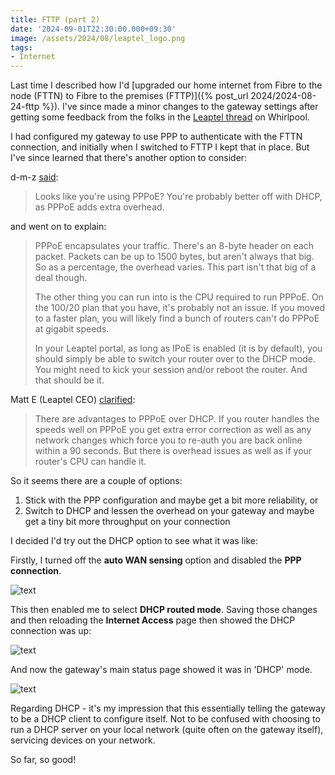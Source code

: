 ```yaml
---
title: FTTP (part 2)
date: '2024-09-01T22:30:00.000+09:30'
image: /assets/2024/08/leaptel_logo.png
tags:
- Internet
---
```


Last time I described how I'd [upgraded our home internet from Fibre to the node (FTTN) to Fibre to the premises (FTTP)]({% post_url 2024/2024-08-24-fttp %}). I've since made a minor changes to the gateway settings after getting some feedback from the folks in the [Leaptel thread](https://forums.whirlpool.net.au/thread/9062r7z9) on Whirlpool.

I had configured my gateway to use PPP to authenticate with the FTTN connection, and initially when I switched to FTTP I kept that in place. But I've since learned that there's another option to consider:

d-m-z [said](https://whrl.pl/RgKeQA):

> Looks like you're using PPPoE? You're probably better off with DHCP, as PPPoE adds extra overhead.

and went on to explain:

> PPPoE encapsulates your traffic. There's an 8-byte header on each packet. Packets can be up to 1500 bytes, but aren't always that big. So as a percentage, the overhead varies. This part isn't that big of a deal though.
>
> The other thing you can run into is the CPU required to run PPPoE. On the 100/20 plan that you have, it's probably not an issue. If you moved to a faster plan, you will likely find a bunch of routers can't do PPPoE at gigabit speeds.
>
> In your Leaptel portal, as long as IPoE is enabled (it is by default), you should simply be able to switch your router over to the DHCP mode. You might need to kick your session and/or reboot the router. And that should be it.

Matt E (Leaptel CEO) [clarified](https://whrl.pl/RgKeTi):

> There are advantages to PPPoE over DHCP. If you router handles the speeds well on PPPoE you get extra error correction as well as any network changes which force you to re-auth you are back online within a 90 seconds. But there is overhead issues as well as if your router's CPU can handle it.

So it seems there are a couple of options:

1. Stick with the PPP configuration and maybe get a bit more reliability, or
2. Switch to DHCP and lessen the overhead on your gateway and maybe get a tiny bit more throughput on your connection

I decided I'd try out the DHCP option to see what it was like:

Firstly, I turned off the **auto WAN sensing** option and disabled the **PPP connection**.

![text](/assets/2024/09/internet-dhcp1.png)

This then enabled me to select **DHCP routed mode**. Saving those changes and then reloading the **Internet Access** page then showed the DHCP connection was up:

![text](/assets/2024/09/internet-dhcp3.png)

And now the gateway's main status page showed it was in 'DHCP' mode.

![text](/assets/2024/09/internet-dhcp4.png)

Regarding DHCP - it's my impression that this essentially telling the gateway to be a DHCP client to configure itself. Not to be confused with choosing to run a DHCP server on your local network (quite often on the gateway itself), servicing devices on your network.

So far, so good!
